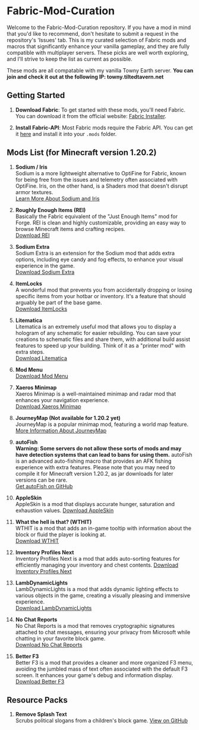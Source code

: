 # Fabric-Mod-Curation

Welcome to the Fabric-Mod-Curation repository. If you have a mod in mind that you'd like to recommend, don't hesitate to submit a request in the repository's 'Issues' tab. This is my curated selection of Fabric mods and macros that significantly enhance your vanilla gameplay, and they are fully compatible with multiplayer servers. These picks are well worth exploring, and I'll strive to keep the list as current as possible.

These mods are all compatable with my vanilla Towny Earth server. **You can join and check it out at the following IP: towny.tiltedtavern.net**

## Getting Started

1. **Download Fabric**: To get started with these mods, you'll need Fabric. You can download it from the official website: [Fabric Installer](https://fabricmc.net/use/installer/).

2. **Install Fabric-API**: Most Fabric mods require the Fabric API. You can get it [here](https://www.curseforge.com/minecraft/mc-mods/fabric-api) and install it into your `.mods` folder.

## Mods List (for Minecraft version 1.20.2)

1. **Sodium / Iris**  
   Sodium is a more lightweight alternative to OptiFine for Fabric, known for being free from the issues and telemetry often associated with OptiFine. Iris, on the other hand, is a Shaders mod that doesn't disrupt armor textures.  
   [Learn More About Sodium and Iris](https://irisshaders.dev/#why-iris)

2. **Roughly Enough Items (REI)**  
   Basically the Fabric equivalent of the "Just Enough Items" mod for Forge. REI is clean and highly customizable, providing an easy way to browse Minecraft items and crafting recipes.  
   [Download REI](https://www.curseforge.com/minecraft/mc-mods/roughly-enough-items)

3. **Sodium Extra**  
   Sodium Extra is an extension for the Sodium mod that adds extra options, including eye candy and fog effects, to enhance your visual experience in the game.  
   [Download Sodium Extra](https://modrinth.com/mod/sodium-extra)

4. **ItemLocks**  
   A wonderful mod that prevents you from accidentally dropping or losing specific items from your hotbar or inventory. It's a feature that should arguably be part of the base game.  
   [Download ItemLocks](https://www.curseforge.com/minecraft/mc-mods/itemlocks)

5. **Litematica**  
   Litematica is an extremely useful mod that allows you to display a hologram of any schematic for easier rebuilding. You can save your creations to schematic files and share them, with additional build assist features to speed up your building. Think of it as a "printer mod" with extra steps.  
   [Download Litematica](https://www.curseforge.com/minecraft/mc-mods/litematica)

6. **Mod Menu**  
   [Download Mod Menu](https://modrinth.com/mod/modmenu)

7. **Xaeros Minimap**  
   Xaeros Minimap is a well-maintained minimap and radar mod that enhances your navigation experience.  
   [Download Xaeros Minimap](https://www.curseforge.com/minecraft/mc-mods/xaeros-minimap)

8. **JourneyMap (Not available for 1.20.2 yet)**  
   JourneyMap is a popular minimap mod, featuring a world map feature.  
   [More Information About JourneyMap](https://www.curseforge.com/minecraft/mc-mods/journeymap)

9. **autoFish**  
   **Warning: Some servers do not allow these sorts of mods and may have detection systems that can lead to bans for using them.** autoFish is an advanced auto-fishing macro that provides an AFK fishing experience with extra features. Please note that you may need to compile it for Minecraft version 1.20.2, as jar downloads for later versions can be rare.  
   [Get autoFish on GitHub](https://github.com/MrTroot/autofish/pull/56#pullrequestreview-1691301816)

10. **AppleSkin**  
   AppleSkin is a mod that displays accurate hunger, saturation and exhaustion values.
   [Download AppleSkin](https://www.curseforge.com/minecraft/mc-mods/appleskin)

11. **What the hell is that? (WTHIT)**  
   WTHIT is a mod that adds an in-game tooltip with information about the block or fluid the player is looking at.  
   [Download WTHIT](https://www.curseforge.com/minecraft/mc-mods/wthit)

12. **Inventory Profiles Next**  
   Inventory Profiles Next is a mod that adds auto-sorting features for efficiently managing your inventory and chest contents.
   [Download Inventory Profiles Next](https://www.curseforge.com/minecraft/mc-mods/inventory-profiles-next/files/4813452)

13. **LambDynamicLights**  
   LambDynamicLights is a mod that adds dynamic lighting effects to various objects in the game, creating a visually pleasing and immersive experience.  
   [Download LambDynamicLights](https://modrinth.com/mod/lambdynamiclights)

14. **No Chat Reports**  
   No Chat Reports is a mod that removes cryptographic signatures attached to chat messages, ensuring your privacy from Microsoft while chatting in your favorite block game.  
   [Download No Chat Reports](https://modrinth.com/mod/no-chat-reports)

15. **Better F3**  
   Better F3 is a mod that provides a cleaner and more organized F3 menu, avoiding the jumbled mass of text often associated with the default F3 screen. It enhances your game's debug and information display.  
   [Download Better F3](https://modrinth.com/mod/betterf3)


## Resource Packs

1. **Remove Splash Text**  
   Scrubs political slogans from a children's block game.
   [View on GitHub](https://github.com/James-P-Bennett/no-splash-text-rp)
